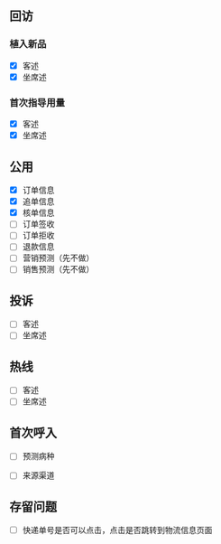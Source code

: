 ## 回访

### 植入新品

- [x] 客述
- [x] 坐席述

### 首次指导用量

- [x] 客述
- [x] 坐席述

## 公用

- [x] 订单信息
- [x] 追单信息
- [x] 核单信息
- [ ] 订单签收
- [ ] 订单拒收
- [ ] 退款信息
- [ ] 营销预测（先不做）
- [ ] 销售预测（先不做）

## 投诉

- [ ] 客述
- [ ] 坐席述

## 热线

- [ ] 客述
- [ ] 坐席述 

## 首次呼入

- [ ] 预测病种
- [ ] 来源渠道



## 存留问题

- [ ] 快递单号是否可以点击，点击是否跳转到物流信息页面



